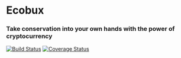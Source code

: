 # Ecobux
### Take conservation into your own hands with the power of cryptocurrency
[![Build Status](https://travis-ci.com/Watt3r/Ecobux.svg?token=dJNHP5kcHYqxe1zxTX3D&branch=master)](https://travis-ci.com/Watt3r/Ecobux)
[![Coverage Status](https://coveralls.io/repos/github/Watt3r/Ecobux/badge.svg?branch=master&t=rsNp19)](https://coveralls.io/github/Watt3r/Ecobux?branch=master)
